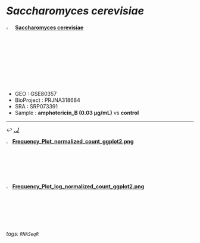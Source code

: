 # *Saccharomyces cerevisiae* 

<img src="https://i.imgur.com/cvAtbAY.png" width="4%"> [**Saccharomyces cerevisiae**](https://howardchao.github.io/RNASeqR_analysis_result/Saccharomyces_cerevisiae_GSE80357_SRP073391/)
 * GEO        : GSE80357
 * BioProject : PRJNA318684
 * SRA        : SRP073391
 * Sample     : **amphotericin_B (0.03 µg/mL)** vs **control**

---

&#8617; [**.\./**](https://howardchao.github.io/RNASeqR_analysis_result/Saccharomyces_cerevisiae_GSE80357_SRP073391/RNASeq_results/DESeq2_analysis/images)

<img src="https://i.imgur.com/P7dWPGf.png" width="2.5%"> [**Frequency_Plot_normalized_count_ggplot2.png**](https://howardchao.github.io/RNASeqR_analysis_result/Saccharomyces_cerevisiae_GSE80357_SRP073391/RNASeq_results/DESeq2_analysis/images/preDE/Frequency/Frequency_Plot_normalized_count_ggplot2.png)

<img src="https://i.imgur.com/P7dWPGf.png" width="2.5%"> [**Frequency_Plot_log_normalized_count_ggplot2.png**](https://howardchao.github.io/RNASeqR_analysis_result/Saccharomyces_cerevisiae_GSE80357_SRP073391/RNASeq_results/DESeq2_analysis/images/preDE/Frequency/Frequency_Plot_log_normalized_count_ggplot2.png)

###### tags: `RNASeqR`
